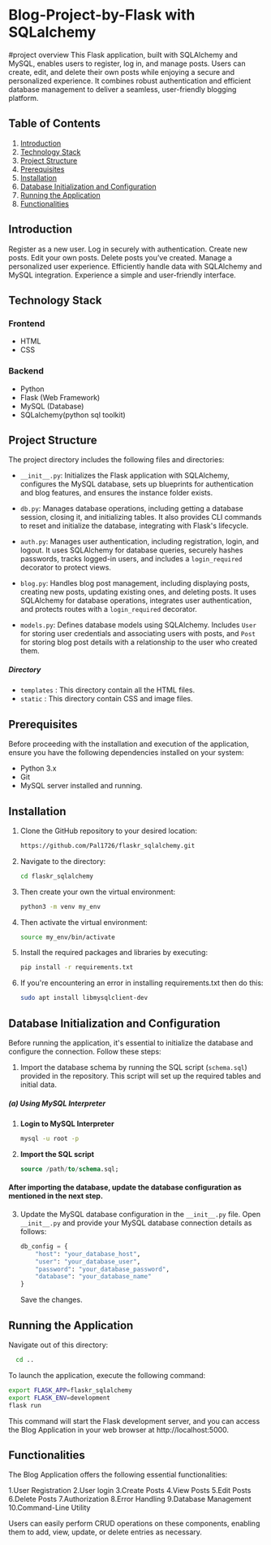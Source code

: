 
# Blog-Project-by-Flask with SQLalchemy
#project overview
This Flask application, built with SQLAlchemy and MySQL, enables users to register, log in, and manage posts. Users can create, edit, and delete their own posts while enjoying a secure and personalized experience. It combines robust authentication and efficient database management to deliver a seamless, user-friendly blogging platform.

## Table of Contents

1. [Introduction](#introduction)
2. [Technology Stack](#technology-stack)
3. [Project Structure](#project-structure)
4. [Prerequisites](#prerequisites)
5. [Installation](#installation)
6. [Database Initialization and Configuration](#database-initialization-and-configuration)
7. [Running the Application](#running-the-application)
8. [Functionalities](#functionalities)

## Introduction

Register as a new user.
Log in securely with authentication.
Create new posts.
Edit your own posts.
Delete posts you’ve created.
Manage a personalized user experience.
Efficiently handle data with SQLAlchemy and MySQL integration.
Experience a simple and user-friendly interface.


## Technology Stack

### Frontend

- HTML
- CSS

### Backend

- Python
- Flask (Web Framework)
- MySQL (Database)
- SQLalchemy(python sql toolkit)

## Project Structure

The project directory includes the following files and directories:

- `__init__.py`: Initializes the Flask application with SQLAlchemy, configures the MySQL database, sets up blueprints for authentication and blog features, and ensures the instance folder exists.
- `db.py`: Manages database operations, including getting a database session, closing it, and initializing tables. It also provides CLI commands to reset and initialize the database, integrating with 
 Flask's lifecycle.
- `auth.py`: Manages user authentication, including registration, login, and logout. It uses SQLAlchemy for database queries, securely hashes passwords, tracks logged-in users, and includes a `login_required` decorator to protect views.


- `blog.py`: Handles blog post management, including displaying posts, creating new posts, updating existing ones, and deleting posts. It uses SQLAlchemy for database operations, integrates user authentication, and protects routes with a `login_required` decorator.
- `models.py`: Defines database models using SQLAlchemy. Includes `User` for storing user credentials and associating users with posts, and `Post` for storing blog post details with a relationship to the user who created them.

##### Directory 
- `templates` : This directory contain all the HTML files.
- `static` : This directory contain CSS and image files.

## Prerequisites

Before proceeding with the installation and execution of the application, ensure you have the following dependencies installed on your system:

- Python 3.x
- Git
- MySQL server installed and running.

## Installation

1. Clone the GitHub repository to your desired location:

   ```bash
   https://github.com/Pal1726/flaskr_sqlalchemy.git
   ```

2. Navigate to the  directory:

   ```bash
   cd flaskr_sqlalchemy

   ```
3. Then create your own the virtual environment:

   ```bash
   python3 -m venv my_env
   ```
4. Then activate the virtual environment:

   ```bash
   source my_env/bin/activate
   ```
 
5. Install the required packages and libraries by executing:

   ```bash
   pip install -r requirements.txt
   ```

6. If you're encountering an error in installing requirements.txt then do this:
   ```bash
   sudo apt install libmysqlclient-dev
   ```
## Database Initialization and Configuration

Before running the application, it's essential to initialize the database and configure the connection. Follow these steps:

1. Import the database schema by running the SQL script (`schema.sql`) provided in the repository. This script will set up the required tables and initial data.
##### (a) Using MySQL Interpreter

1. **Login to MySQL Interpreter**

    ```bash
    mysql -u root -p
    ```
    
4. **Import the SQL script**

    ```sql
    source /path/to/schema.sql;
    ```


#### After importing the database, update the database configuration as mentioned in the next step.    

3. Update the MySQL database configuration in the `__init__.py` file. Open `__init__.py` and provide your MySQL database connection details as follows:

   ```python
   db_config = {
       "host": "your_database_host",
       "user": "your_database_user",
       "password": "your_database_password",
       "database": "your_database_name"
   }
   ```

   Save the changes.



## Running the Application


Navigate out of this directory:
```bash
  cd ..
   ```

To launch the application, execute the following command:

   ```bash
   export FLASK_APP=flaskr_sqlalchemy
   export FLASK_ENV=development
   flask run
   ```

This command will start the Flask development server, and you can access the Blog Application in your web browser at http://localhost:5000.

## Functionalities

The Blog Application offers the following essential functionalities:

1.User Registration
2.User login
3.Create Posts
4.View Posts
5.Edit Posts
6.Delete Posts
7.Authorization
8.Error Handling
9.Database Management
10.Command-Line Utility

Users can easily perform CRUD operations on these components, enabling them to add, view, update, or delete entries as necessary.

